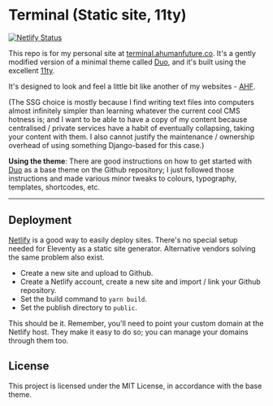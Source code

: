 # Terminal (Static site, 11ty)

[![Netlify Status](https://api.netlify.com/api/v1/badges/7a307170-2fd5-4a8f-a232-589f8510f668/deploy-status)](https://app.netlify.com/sites/terminal-ahumanfuture/deploys)

This repo is for my personal site at [terminal.ahumanfuture.co](https://terminal.ahumanfuture.co). It's a gently modified version
of a minimal theme called [Duo](https://github.com/yinkakun/eleventy-duo), and it's built
using the excellent [11ty](https://www.11ty.dev).

It's designed to look and feel a little bit like another of my websites - [AHF](https://ahumanfuture.co).

(The SSG choice is mostly because I find writing text files into computers almost infinitely
simpler than learning whatever the current cool CMS hotness is; and I want to be able to have a copy of my content because
centralised / private services have a habit of eventually collapsing, taking
your content with them. I also cannot justify the maintenance / ownership overhead of using something Django-based for this case.)

**Using the theme**: There are good instructions on how to get started
with [Duo](https://github.com/yinkakun/eleventy-duo)
as a base theme on the Github repository; I just followed those instructions and made various minor tweaks to colours,
typography, templates, shortcodes, etc.

---

## Deployment

[Netlify](https://netlify.com) is a good way to easily deploy sites. There's no special setup needed for Eleventy as a
static site generator. Alternative vendors solving the same problem also exist.

- Create a new site and upload to Github.
- Create a Netlify account, create a new site and import / link your Github repository.
- Set the build command to `yarn build`.
- Set the publish directory to `public`.

This should be it. Remember, you'll need to point your custom domain at the Netlify host. They make it easy to do
so; you can manage your domains through them too.

## License

This project is licensed under the MIT License, in accordance with the base theme.
